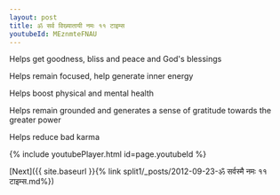 ```yaml
---
layout: post
title: ॐ सर्व विख्यातायी नमः ११ टाइम्स
youtubeId: MEznmteFNAU
---
```

 
 
Helps get goodness, bliss and peace and God's blessings
 
Helps remain focused, help generate inner energy 
 
Helps boost physical and mental health 
 
Helps remain grounded and generates a sense of gratitude towards the greater power 
 
Helps reduce bad karma
 
 
 
 


{% include youtubePlayer.html id=page.youtubeId %}
 
[Next]({{ site.baseurl }}{% link  split1/_posts/2012-09-23-ॐ सर्वस्मै नमः ११ टाइम्स.md%})
 
